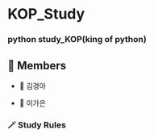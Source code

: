 # KOP_Study

### python study_KOP(king of python)



👑 Members
-----------



- 🐣 김경아
  

- 🐣 이가은





### 🪄 Study Rules